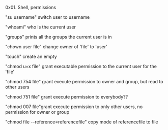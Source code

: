 0x01. Shell, permissions

"su username" switch user to username

"whoami" who is the current user

"groups" prints all the groups the current user is in

"chown user file" change owner of 'file' to 'user'

"touch" create an empty

"chmod u+x file" grant executable permission to the current user for the 'file'

"chmod 754 file" grant execute permission to owner and group, but read to other users

"chmod 751 file" grant execute permission to everybody??

"chmod 007 file"grant execute permission to only other users, no permission for owner or group

"chmod file --reference=referencefile" copy mode of referencefile to file
